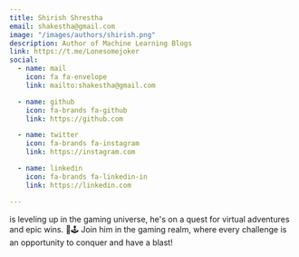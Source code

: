 ```yaml
---
title: Shirish Shrestha
email: shakestha@gmail.com
image: "/images/authors/shirish.png"
description: Author of Machine Learning Blogs
link: https://t.me/Lonesomejoker
social:
  - name: mail
    icon: fa fa-envelope
    link: mailto:shakestha@gmail.com

  - name: github
    icon: fa-brands fa-github
    link: https://github.com

  - name: twitter
    icon: fa-brands fa-instagram
    link: https://instagram.com

  - name: linkedin
    icon: fa-brands fa-linkedin-in
    link: https://linkedin.com

---
```


is leveling up in the gaming universe, he's on a quest for virtual adventures and epic wins. 🚀🕹️ Join him in the gaming realm, where every challenge is an opportunity to conquer and have a blast!
